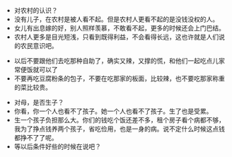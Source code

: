 

<p>

* 对农村的认识？
* 没有儿子，在农村是被人看不起。但是农村人更看不起的是没钱没权的人。
* 女儿有出息嫁的好，别人照样羡慕，不敢看不起，更多的时候还会上门巴结。
* 农村人更多是目光短浅，只看到既得利益，不会看得长远，这也许就是人们说的农民意识吧。
</P>

<p>

* 以后不要跟他们去吃那种自助了，确实又辣，又撑的慌，和他们一起吃点儿家常便饭就可以了
* 不要再吃豆腐粉条的包子，不要在吃那家的板面，比较辣，也不要吃那家称重的菜比较贵。
</P>

<p>

* 对母，是否生子？
* 你看，你一个人也看不了孩子。她一个人也看不了孩子。生了也是受累。
* 生一个孩子负担那么大。你们的钱吃个饭还差不多，租个房子看个病都不够，我为了挣点钱养两个孩子，省吃俭用，也是一身的病。说不定什么时候这点钱都挣不了了呢。
* 等以后条件好些的时候在说吧？
</P>

